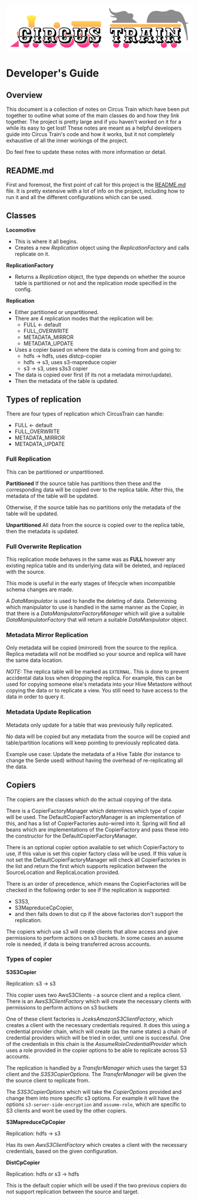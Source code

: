 ![Circus Train.](circus-train.png "Moving Hive data between sites.")

# Developer's Guide

## Overview

This document is a collection of notes on Circus Train which have been put together to outline what some of the main classes do and how they link together. The project is pretty large and if you haven't worked on it for a while its easy to get lost! 
These notes are meant as a helpful developers guide into Circus Train's code and how it works, but it not completely exhaustive of all the inner workings of the project. 

Do feel free to update these notes with more information or detail. 

## README.md

First and foremost, the first point of call for this project is the [README.md](https://github.com/HotelsDotCom/circus-train) file. It is pretty extensive with a lot of info on the project, including how to run it and all the different configurations which can be used. 

## Classes
**Locomotive**

* This is where it all begins.
* Creates a new *Replication* object using the *ReplicationFactory* and calls replicate on it.

**ReplicationFactory**

* Returns a *Replication* object, the type depends on whether the source table is partitioned or not and the replication mode specified in the config.

**Replication**

* Either partitioned or unpartitioned.
* There are 4 replication modes that the replication will be:
   * FULL ← default
   * FULL_OVERWRITE
   * METADATA_MIRROR
   * METADATA_UPDATE
* Uses a copier based on where the data is coming from and going to:
   * hdfs → hdfs, uses distcp-copier
   * hdfs → s3, uses s3-mapreduce copier
   * s3 → s3,  uses s3s3 copier
* The data is copied over first (if its not a metadata mirror/update).
* Then the metadata of the table is updated.

## Types of replication
There are four types of replication which CircusTrain can handle:

* FULL ← default
* FULL_OVERWRITE
* METADATA_MIRROR
* METADATA_UPDATE


### Full Replication
This can be partitioned or unpartitioned. 

**Partitioned**
If the source table has partitions then these and the corresponding data will be copied over to the replica table. After this, the metadata of the table will be updated. 

Otherwise, if the source table has no partitions only the metadata of the table will be updated. 

**Unpartitioned** 
All data from the source is copied over to the replica table, then the metadata is updated.


### Full Overwrite Replication
This replication mode behaves in the same was as **FULL** however any existing replica table and its underlying data will be deleted, and replaced with the source. 

This mode is useful in the early stages of lifecycle when incompatible schema changes are made. 

A *DataManipulator* is used to handle the deleting of data. Determining which manipulator to use is handled in the same manner as the Copier, in that there is a *DataManipulatorFactoryManager* which will give a suitable *DataManipulatorFactory* that will return a suitable *DataManipulator* object. 

### Metadata Mirror Replication 
Only metadata will be copied (mirrored) from the source to the replica. Replica metadata will not be modified so your source and replica will have the same data location.

*NOTE:* The replica table will be marked as `EXTERNAL`. This is done to prevent accidental data loss when dropping the replica. For example, this can be used for copying someone else's metadata into your Hive Metastore without copying the data or to replicate a view. You still need to have access to the data in order to query it.

### Metadata Update Replication
Metadata only update for a table that was previously fully replicated.

No data will be copied but any metadata from the source will be copied and table/partition locations will keep pointing to previously replicated data.

Example use case: Update the metadata of a Hive Table (for instance to change the Serde used) without having the overhead of re-replicating all the data.

## Copiers
The copiers are the classes which do the actual copying of the data. 

There is a CopierFactoryManager which determines which type of copier will be used. The DefaultCopierFactoryManager is an implementation of this, and has a list of CopierFactories auto-wired into it. Spring will find all beans which are implementations of the CopierFactory and pass these into the constructor for the DefaultCopierFactoryManager. 

There is an optional copier option available to set which CopierFactory to use, if this value is set this copier factory class will be used. If this value is not set the DefaultCopierFactoryManager will check all CopierFactories in the list and return the first which supports replication between the SourceLocation and ReplicaLocation provided. 

There is an order of precedence, which means the CopierFactories will be checked in the following order to see if the replication is supported:
* S3S3,
* S3MapreduceCpCopier, 
* and then falls down to dist cp if the above factories don't support the replication.

The copiers which use s3 will create clients that allow access and give permissions to perform actions on s3 buckets. In some cases an assume role is needed, if data is being transferred across accounts. 

### Types of copier
**S3S3Copier**

Replication: s3 → s3 

This copier uses two AwsS3Clients - a source client and a replica client. There is an *AwsS3ClientFactory* which will create the necessary clients with permissions to perform actions on s3 buckets

One of these client factories is *JceksAmazonS3ClientFactory*, which creates a client with the necessary credentials required. It does this using a credential provider chain, which will create (as the name states) a chain of credential providers which will be tried in order, until one is successful. One of the credentials in this chain is the *AssumeRoleCredentialProvider* which uses a role provided in the copier options to be able to replicate across S3 accounts.

The replication is handled by a *TransferManager* which uses the target S3 client and the *S3S3CopierOptions*. The *TransferManager* will be given the the source client to replicate from. 

The *S3S3CopierOptions* which will take the *CopierOptions* provided and change them into more specific s3 options. For example it will have the options `s3-server-side-encryption` and `assume-role`, which are specific to S3 clients and wont be used by the other copiers. 



**S3MapreduceCpCopier**

Replication: hdfs → s3 

Has its own *AwsS3ClientFactory* which creates a client with the necessary credentials, based on the given configuration. 



**DistCpCopier**

Replication: hdfs or s3 → hdfs 

This is the default copier which will be used if the two previous copiers do not support replication between the source and target.
